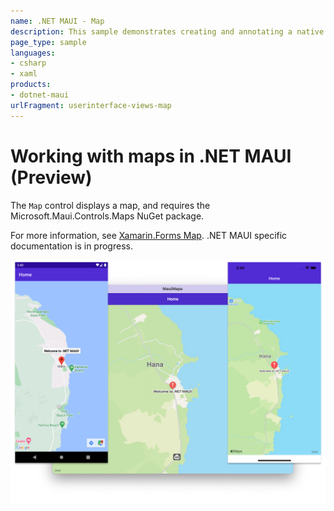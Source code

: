 ```yaml
---
name: .NET MAUI - Map
description: This sample demonstrates creating and annotating a native Map.
page_type: sample
languages:
- csharp
- xaml
products:
- dotnet-maui
urlFragment: userinterface-views-map
---
```


# Working with maps in .NET MAUI (Preview)

The `Map` control displays a map, and requires the Microsoft.Maui.Controls.Maps NuGet package.

For more information, see [Xamarin.Forms Map](https://docs.microsoft.com/xamarin/xamarin-forms/user-interface/map). .NET MAUI specific documentation is in progress.

![map control displayed on Android, iOS, and macOS](images/maps.png)